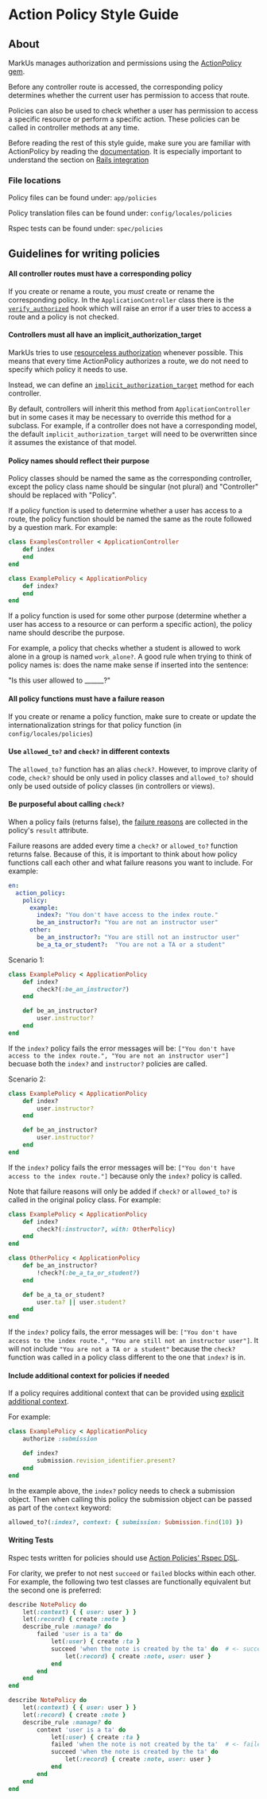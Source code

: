 # Action Policy Style Guide

## About

MarkUs manages authorization and permissions using the [ActionPolicy gem](https://actionpolicy.evilmartians.io).

Before any controller route is accessed, the corresponding policy determines whether the current user has permission to access that route.

Policies can also be used to check whether a user has permission to access a specific resource or perform a specific action. These policies can be called in controller methods at any time.

Before reading the rest of this style guide, make sure you are familiar with ActionPolicy by reading the [documentation](https://actionpolicy.evilmartians.io). It is especially important to understand the section on [Rails integration](https://actionpolicy.evilmartians.io/#/rails?id=using-with-rails)

### File locations

Policy files can be found under: `app/policies`

Policy translation files can be found under: `config/locales/policies`

Rspec tests can be found under: `spec/policies`

## Guidelines for writing policies

#### All controller routes must have a corresponding policy

If you create or rename a route, you *must* create or rename the corresponding policy. In the `ApplicationController` class there is the [`verify_authorized`](https://actionpolicy.evilmartians.io/#/rails?id=verify_authorized-hooks) hook which will raise an error if a user tries to access a route and a policy is not checked.


#### Controllers must all have an implicit_authorization_target

MarkUs tries to use [resourceless authorization](https://actionpolicy.evilmartians.io/#/rails?id=resource-less-authorize) whenever possible. This means that every time ActionPolicy authorizes a route, we do not need to specify which policy it needs to use.

Instead, we can define an [`implicit_authorization_target`](https://actionpolicy.evilmartians.io/#/behaviour?id=implicit-authorization-target) method for each controller.

By default, controllers will inherit this method from `ApplicationController` but in some cases it may be necessary to override this method for a subclass. For example, if a controller does not have a corresponding model, the default `implicit_authorization_target` will need to be overwritten since it assumes the existance of that model.


#### Policy names should reflect their purpose

Policy classes should be named the same as the corresponding controller, except the policy class name should be singular (not plural) and "Controller" should be replaced with "Policy".

If a policy function is used to determine whether a user has access to a route, the policy function should be named the same as the route followed by a question mark. For example:

```ruby
class ExamplesController < ApplicationController
    def index
    end
end

class ExamplePolicy < ApplicationPolicy
    def index?
    end
end
```

If a policy function is used for some other purpose (determine whether a user has access to a resource or can perform a specific action), the policy name should describe the purpose.

For example, a policy that checks whether a student is allowed to work alone in a group is named `work_alone?`. A good rule when trying to think of policy names is: does the name make sense if inserted into the sentence:

"Is this user allowed to \_\_\_\_\_\_?"


#### All policy functions must have a failure reason

If you create or rename a policy function, make sure to create or update the internationalization strings for that policy function (in `config/locales/policies`)


#### Use `allowed_to?` and `check?` in different contexts

The `allowed_to?` function has an alias `check?`. However, to improve clarity of code, `check?` should be only used in policy classes and `allowed_to?` should only be used outside of policy classes (in controllers or views).


#### Be purposeful about calling `check?`

When a policy fails (returns false), the [failure reasons](https://actionpolicy.evilmartians.io/#/reasons?id=failure-reasons) are collected in the policy's `result` attribute.

Failure reasons are added every time a `check?` or `allowed_to?` function returns false. Because of this, it is important to think about how policy functions call each other and what failure reasons you want to include. For example:

```yml
en:
  action_policy:
    policy:
      example:
        index?: "You don't have access to the index route."
        be_an_instructor?: "You are not an instructor user"
      other:
        be_an_instructor?: "You are still not an instructor user"
        be_a_ta_or_student?:  "You are not a TA or a student"
```

Scenario 1:

```ruby
class ExamplePolicy < ApplicationPolicy
    def index?
        check?(:be_an_instructor?)
    end

    def be_an_instructor?
        user.instructor?
    end
end
```

If the `index?` policy fails the error messages will be: `["You don't have access to the index route.", "You are not an instructor user"]` becuase both the `index?` and `instructor?` policies are called.

Scenario 2:

```ruby
class ExamplePolicy < ApplicationPolicy
    def index?
        user.instructor?
    end

    def be_an_instructor?
        user.instructor?
    end
end
```

If the `index?` policy fails the error messages will be: `["You don't have access to the index route."]` because only the `index?` policy is called.


Note that failure reasons will only be added if `check?` or `allowed_to?` is called in the original policy class. For example:

```ruby
class ExamplePolicy < ApplicationPolicy
    def index?
        check?(:instructor?, with: OtherPolicy)
    end
end

class OtherPolicy < ApplicationPolicy
    def be_an_instructor?
        !check?(:be_a_ta_or_student?)
    end

    def be_a_ta_or_student?
        user.ta? || user.student?
    end
end
```
If the `index?` policy fails, the error messages will be: `["You don't have access to the index route.", "You are still not an instructor user"]`. It will not include `"You are not a TA or a student"` because the `check?` function was called in a policy class different to the one that `index?` is in.


#### Include additional context for policies if needed

If a policy requires additional context that can be provided using [explicit additional context](https://actionpolicy.evilmartians.io/#/authorization_context?id=explicit-context).

For example:

```ruby
class ExamplePolicy < ApplicationPolicy
    authorize :submission

    def index?
        submission.revision_identifier.present?
    end
end
```

In the example above, the `index?` policy needs to check a submission object. Then when calling this policy the submission object can be passed as part of the `context` keyword:

```ruby
allowed_to?(:index?, context: { submission: Submission.find(10) })
```

#### Writing Tests

Rspec tests written for policies should use [Action Policies' Rspec DSL](https://actionpolicy.evilmartians.io/#/testing?id=rspec-dsl).

For clarity, we prefer to not nest `succeed` or `failed` blocks within each other. For example, the following two test classes are functionally equivalent but the second one is preferred:


```ruby
describe NotePolicy do
    let(:context) { { user: user } }
    let(:record) { create :note }
    describe_rule :manage? do
        failed 'user is a ta' do
            let(:user) { create :ta }
            succeed 'when the note is created by the ta' do  # <- succeed is nested in a failed block (DO NOT DO THIS)
                let(:record) { create :note, user: user }
            end
        end
    end
end
```

```ruby
describe NotePolicy do
    let(:context) { { user: user } }
    let(:record) { create :note }
    describe_rule :manage? do
        context 'user is a ta' do
            let(:user) { create :ta }
            failed 'when the note is not created by the ta'  # <- failed and succeed are nested in a context block (DO THIS)
            succeed 'when the note is created by the ta' do
                let(:record) { create :note, user: user }
            end
        end
    end
end
```
